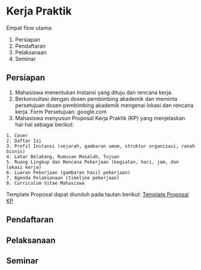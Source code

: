 # Kerja Praktik

Empat flow utama:
1. Persiapan
2. Pendaftaran
3. Pelaksanaan
4. Seminar

## Persiapan
1. Mahasiswa menentukan Instansi yang dituju dan rencana kerja.
2. Berkonsultasi dengan dosen pembimbing akademik dan meminta persetujuan dosen pembimbing akademik mengenai lokasi dan rencana kerja. Form Persetujuan: google.com
4. Mahasiswa menyusun Proposal Kerja Praktik (KP) yang menjelaskan hal-hal sebagai berikut:
```
1. Cover
2. Daftar Isi
3. Profil Instansi (sejarah, gambaran umum, struktur organisasi, ranah bisnis)
4. Latar Belakang, Rumusan Masalah, Tujuan
5. Ruang Lingkup dan Rencana Pekerjaan (kegiatan, hari, jam, dan lokasi kerja)
6. Luaran Pekerjaan (gambaran hasil pekerjaan)
7. Agenda Pelaksanaan (timeline pekerjaan)
8. Curriculum Vitae Mahasiswa
```
Template Proposal dapat diunduh pada tautan berikut: [Template Proposal KP](https://docs.google.com/document/d/1DMMt1Oim95dzmX65iqPaEAoDK08pGjMm/edit)

## Pendaftaran

## Pelaksanaan

## Seminar


[^1]: Petunjuk Teknis Kerja Praktik Capstone Design Jurusan Teknik Informatika UIN Sunan Gunung Djati
